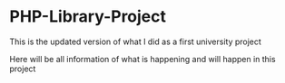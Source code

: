 # PHP-Library-Project
This is the updated version of what I did as a first university project

Here will be all information of what is happening and will happen in this project
